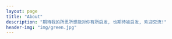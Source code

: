 ```yaml
---
layout: page
title: "About"
description: "期待我的所思所想能对你有所启发, 也期待被启发, 欢迎交流!" 
header-img: "img/green.jpg"
---
```



